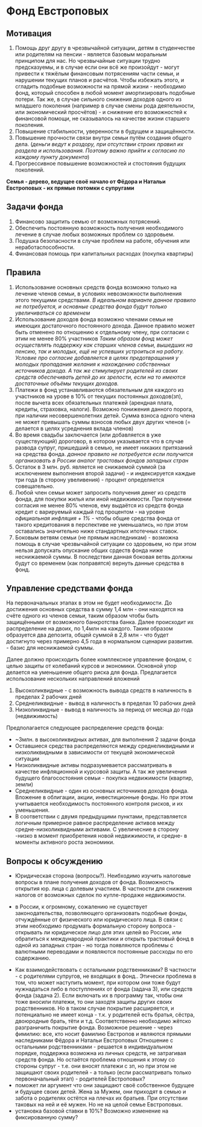 # Фонд Евстроповых

## Мотивация
1. Помощь друг другу в чрезвычайной ситуации, детям в студенчестве или родителям на пенсии - является базовым моральным принципом для нас. Но чрезвычайные ситуации трудно предсказуемы, и в случае если они всё же произойдут - могут привести к тяжёлым финансовым потрясениям части семьи, и нарушении текущих планов и расчётов. 
  Чтобы избежать этого, и сгладить подобные возможности на прямой жизни - необходимо фонд, который способен в любой момент амортизировать подобные потери. Так же, в случае сильного снижения доходов одного из младшего поколения (например в случае смены рода деятельности, или экономический просчётов) - и снижение его возможностей к финансовой помощи, не сказывалось на качестве жизни старшего поколения.
2. Повышение стабильности, уверенности в будущем и защищённости. 
3. Повышение прочности связи внутри семьи путём создания общего дела. (_деньги ведут к раздору, при отсутствии строих правил их раздела и использования. Поэтому важно прийти к согласию по каждому пункту документа_)
4. Прогрессивное повышение возможностей и стостояния будущих поколений. 

**Семья - дерево, ведущее своё начало от Фёдора и Натальи Евстроповых - их прямые потомки с супругами**

## Задачи фонда
1. Финансово защитить семью от возможных потрясений.
2. Обеспечить постоянную возможность получения необходимого лечение в случае любых возможных проблем со здоровьем.
3. Подушка безопасности в случае проблем на работе, обучения или неработаспособности.
4. Финансовая помощь при капитальных расходах (покупка квартиры)
  
## Правила
1. Использование основных средств фонда возможно только на лечение членов семьи, в условиях невозможности выполнения этого текущими средствами.
_В идеальном варианте данное правило не потребуется, и основные средства фонда будут только увеличиваться со временем_
2. Использование доходов фонда возможно членами семьи не имеющих достаточного постоянного дохода. Данное правило может быть отменено по отношению к отдельному члену, при согласии с этим не менее 80% участников
_Таким образом фонд может осуществлять поддержку как старших членов семьи, вышедших на пенсию, так и молодых, ещё не успевших устроиться на работу. 
Условие про согласие добавляется в целях предотвращения у молодых пропадания желания к нахождению собственных источников дохода. А так же стимулирует родителей из своих средств обеспечивать детей до их зрелости, если на то имеются достаточные объёмы текущих доходов._
3. Платежи в фонд устанавливаются обязательным для каждого из участников на урове в 10% от текущих постоянных доходов(зп), после вычета всех обязательных платежей (арендная плата, кредиты, страховка, налоги).
Возможно понижения данного порога, при наличии несовершенолетних детей. Сумма взноса одного члена не может привышать суммы взносов любых двух других членов (= делается в целях усреднения вклада членов)
4. Во время свадьбы заключается (или добавляется в уже существующий) дороговор, в котором указывается что в случае развода супруг, пришедший в семью, не имеет никаких притязаний на средства фонда. _данное правило не потребуется если получится организовать в России аналог трастовых фондов западных стран_
5. Остаток в 3 млн. руб. является не снижаемой суммой (за исключением выполнения второй задачи) - и индексируется каждые три года (в сторону увеливения) - процент определяется совещательно. 
6. Любой член семьи может запросить получения денег из средств фонда, для покупки жилья или иной недвижимости. 
При получении согласия не менее 80% членов, ему выдаётся из средств фонда кредит с варируемый каждый год процентом - на уровне _официальная инфляция + 1%_ - чтобы общие средства фонда от такого кредитования в перспективе не уменьшались, но при этом оставались значительно ниже стандартных ипотечных ставок.
7. Боковым ветвям семьи (не прямым наследникам) - возможна помощь в случае чрезвычайной ситуации со здоровьем, но при этом нельзя допускать опускание общих срдеств фонда ниже неснижаемой суммы. В последствии данная боковая ветвь должны будут со временем (как поправятся) вернуть данные средства в фонд. 
   

## Управление средствами фонда

На первоначальных этапах в этом не будет необходимости. До достижения основных средства в сумму 1,4 млн - они находятся на счёте одного из членов семьи, таким образом чтобы быть защищёнными от возможного банкротства банка.
Далее происходит их распределение на двоих, по 1,4млн на каждого. Таким образом образуется два депозита, общей суммой в 2,8 млн - что будет достигнуто через примерно 4,5 года в нормальном сценарии развития. - базис для неснижаемой суммы.

Далее должно происходить более комплексное управление фондом, с целью защиты от колебаний курсов и экономики. 
Основной упор делается на уменьшение общего риска для фонда. Предлагается использование нескольких направлений вложений
1. Высоколиквидные - с возможность вывода средств в наличность в пределах 2 рабочих дней
2. Среднеликвидные - вывод в наличность в пределах 10 рабочих дней
3. Низколиквидные - вывод в наличность за период от месяца до года (недвижимость)

Предполагается следующее распределение средств фонда:
- ~3млн. в высоколиквидных активах, для выполнения 2 задачи фонда
- Оставшиеся средства распределяются между среднеликвидными и низколиквидными в зависимости от текущей экономической ситуации
- Низколиквидные активы подразумевается рассматривать в качестве инфляционной и курсовой защиты. А так же увеличения будущего благосостояния семьи - покупка недвижимости (квартир, земли)
- Среднеликвидные - один из основных источников доходов фонда. Вложение в облигации, акции, инвестиционные фонды. Но при этом учитывается необходимость постоянного контроля рисков, и их уменьшения. 
- В соответствии с двумя предыдущими пунктами, представляется логичным примерное равное распределение активов между средне-низколиквидными активами. С увеличесние в сторону -низко в момент приобретения новой недвижимости, и средне- в моменты активного роста экономики. 


## Вопросы к обсуждению
- Юридическая сторона (вопросы?). Неибходимо изучить налоговые вопросы в плане получения доходов от фонда. Возможность открытия юр. лица с долевым участием. В частности для снижения налогов от возможных сделок по купле-продаже недвижимости.
+ в России, к огромному, сожалению не существует законодательства, позволяющего организовать подобные фонды, отчуждённые от физического или юридического лица. В связи с этим необходимо продумать формальную сторону вопроса - открывать ли юридическое лицо для этих целей во России,
или обратиться к международной практики и открыть трастовый фонд в одной из западных стран - но тогда появляются проблемы с валютными переводами и появляются постоянные рассходы по его содержанию. 
- Как взаимодействовать с остальными родственниками? В частности - с родителями супругов, не входящих в фонд.. Этически проблема в том, что может наступить момент, при котором они тоже будут нужнадаться либо в поступлениях от фонда (задача 3), или средств фонда (задача 2). 
Если включать их в программу так, чтобы они тоже вносили платежи, то они заходтя защиты других своих родственников. 
Но в таком случае покрытие расширяется, и потенциально не имеет конца - т.к. у родителей есть братья, сёстра, двоюродные брать, тёти и т.д. Соответственно необходимо жётско разграничить покрытие фонда. 
Возможное решение - через фимилию: все, кто носит фамилию Евстропов и являются прямыми наследниками Фёдора и Натальи Евстроповых
Отношение с остальными родственниками - решается в индивидуальном порядке, поддержка возможна из личных средств, не затрагивая средств фонда. Но остаётся проблема отношения к этому со стороны супруг - т.е. они вносят платежи с зп, но при этом не защищают своих родителей - а только (если рассматривать только первоначальный этап) - родителей Евстроповых? 
- поможет ли аргумент что они защищают своё собственное будущее и будущее своих детей. 
Жена за Мужем, они приходят в семью и забота о родителях остётся на плечах их братьев. При отсутствии таковых на ней и её мужен. Но не на целой семье Евстроповых.
- установка базовой ставки в 10%? Возможно изменение на фиксированную сумму?  